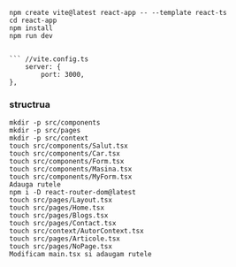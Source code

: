     npm create vite@latest react-app -- --template react-ts
    cd react-app
    npm install
    npm run dev
```

``` //vite.config.ts
    server: {
        port: 3000,
},
```

### structrua
```
mkdir -p src/components
mkdir -p src/pages
mkdir -p src/context
touch src/components/Salut.tsx
touch src/components/Car.tsx
touch src/components/Form.tsx
touch src/components/Masina.tsx
touch src/components/MyForm.tsx
Adauga rutele
npm i -D react-router-dom@latest
touch src/pages/Layout.tsx
touch src/pages/Home.tsx
touch src/pages/Blogs.tsx
touch src/pages/Contact.tsx
touch src/context/AutorContext.tsx
touch src/pages/Articole.tsx
touch src/pages/NoPage.tsx
Modificam main.tsx si adaugam rutele
